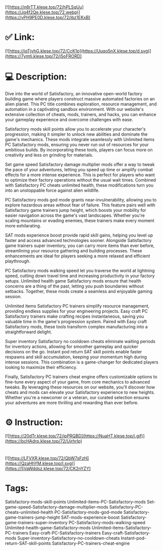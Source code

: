 [![https://n6rTT.klese.top/72/hPLSqUu](https://Jq4f2Qe.klese.top/72.webp)](https://vPH9PE0D.klese.top/72/ibz1EKxB)
# ✅ Link:
[![https://iqTjvhG.klese.top/72/CcK1p](https://Uuqo5nX.klese.top/d.svg)](https://7ymtj.klese.top/72/i5oFRORD)
# 💻 Description:
Dive into the world of Satisfactory, an innovative open-world factory building game where players construct massive automated factories on an alien planet. This PC title combines exploration, resource management, and automation in a captivating sandbox environment. With our website's extensive collection of cheats, mods, trainers, and hacks, you can enhance your gameplay experience and overcome challenges with ease.



Satisfactory mods skill points allow you to accelerate your character's progression, making it simpler to unlock new abilities and dominate the game's mechanics. These mods integrate seamlessly with Unlimited items PC Satisfactory mods, ensuring you never run out of resources for your ambitious builds. By incorporating these tools, players can focus more on creativity and less on grinding for materials.



Set game speed Satisfactory damage multiplier mods offer a way to tweak the pace of your adventures, letting you speed up time or amplify combat effects for a more intense experience. This is perfect for players who want to optimize their factory operations without the usual wait times. Combined with Satisfactory PC cheats unlimited health, these modifications turn you into an unstoppable force against alien wildlife.



PC Satisfactory mods god mode grants near-invulnerability, allowing you to explore hazardous areas without fear of failure. This feature pairs well with Satisfactory game trainers jump height, which boosts your mobility for easier navigation across the game's vast landscapes. Whether you're scaling mountains or evading enemies, these trainers make every moment more exhilarating.



SAT mods experience boost provide rapid skill gains, helping you level up faster and access advanced technologies sooner. Alongside Satisfactory game trainers super inventory, you can carry more items than ever before, streamlining your resource gathering and building processes. These enhancements are ideal for players seeking a more relaxed and efficient playthrough.



PC Satisfactory mods walking speed let you traverse the world at lightning speed, cutting down travel time and increasing productivity in your factory setups. Unlimited health game Satisfactory mods ensure that health concerns are a thing of the past, letting you push boundaries without setbacks. Together, these mods create a seamless and enjoyable gaming session.



Unlimited items Satisfactory PC trainers simplify resource management, providing endless supplies for your engineering projects. Easy craft PC Satisfactory trainers make crafting recipes instantaneous, saving you valuable time in the game's progression system. Paired with Easy craft Satisfactory mods, these tools transform complex manufacturing into a straightforward delight.



Super inventory Satisfactory no cooldown cheats eliminate waiting periods for inventory actions, allowing for smoother gameplay and quicker decisions on the go. Instant pod return SAT skill points enable faster respawns and skill accumulation, keeping your momentum high during intense sessions. This combination is a game-changer for dedicated players looking to maximize their efficiency.



Finally, Satisfactory PC trainers cheat engine offers customizable options to fine-tune every aspect of your game, from core mechanics to advanced tweaks. By leveraging these resources on our website, you'll discover how cheats and mods can elevate your Satisfactory experience to new heights. Whether you're a newcomer or a veteran, our curated selection ensures your adventures are more thrilling and rewarding than ever before.

# ⚙️ Instruction:
[![https://20dTr.klese.top/72/ipPRQBD](https://NuaHT.klese.top/i.gif)](https://bcHAdrp.klese.top/72/UjrhrIp)
#
[![https://LFVXR.klese.top/72/QbW7sFzH](https://QzaHhYM.klese.top/l.svg)](https://5VaWddsz.klese.top/72/CK2nYZY)
# Tags:
Satisfactory-mods-skill-points Unlimited-items-PC-Satisfactory-mods Set-game-speed-Satisfactory-damage-multiplier-mods Satisfactory-PC-cheats-unlimited-health PC-Satisfactory-mods-god-mode Satisfactory-game-trainers-jump-height SAT-mods-experience-boost Satisfactory-game-trainers-super-inventory PC-Satisfactory-mods-walking-speed Unlimited-health-game-Satisfactory-mods Unlimited-items-Satisfactory-PC-trainers Easy-craft-PC-Satisfactory-trainers Easy-craft-Satisfactory-mods Super-inventory-Satisfactory-no-cooldown-cheats Instant-pod-return-SAT-skill-points Satisfactory-PC-trainers-cheat-engine






